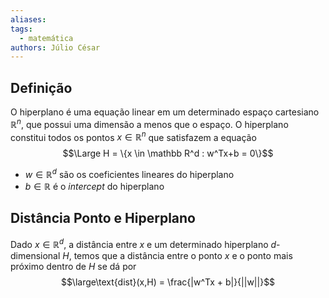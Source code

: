 ```yaml
---
aliases:
tags:
  - matemática
authors: Júlio César
---
```


## Definição

O hiperplano é uma equação linear em um determinado espaço cartesiano $\mathbb{R}^n$, que possui uma dimensão a menos que o espaço. O hiperplano constitui todos os pontos $x \in \mathbb{R}^n$ que satisfazem a equação
$$\Large H = \{x \in \mathbb R^d : w^Tx+b = 0\}$$
- $w \in \mathbb R^d$ são os coeficientes lineares do hiperplano
- $b \in \mathbb R$ é o _intercept_ do hiperplano
## Distância Ponto e Hiperplano

Dado $x \in \mathbb R^d$, a distância entre $x$ e um determinado hiperplano $d$-dimensional $H$, temos que a distância entre o ponto $x$ e o ponto mais próximo dentro de $H$ se dá por
$$\large\text{dist}(x,H) = \frac{|w^Tx + b|}{||w||}$$